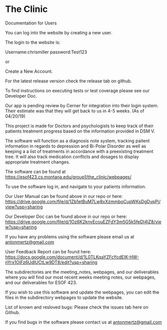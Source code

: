# The Clinic

Documentation for Users

You can log into the website by creating a new user.

The login to the website is:

Username:chrismiller
password:Test123

or

Create a New Account.



For the latest release version check the release tab on github.

To find instructions on executing tests or test coverage please see our Developer Doc.

Our app is pending review by Cerner for integration into their login system. Their estimate was that they will get back to us in 4-5 weeks. (As of 04/20/19) 

This project is made for Doctors and psychologists to keep track of their patients treatment progress based on the information provided in DSM V.

The software will function as a diagnosis note system, tracking paitent information in regards to depression and Bi-Polar Disorder as well as keeping a a list of treatments in accordance with a preexisting treatment tree. It will also track medication conflicts and dosages to display appropriate treatment changes.

The software can be found at https://esof423.cs.montana.edu/group1/the_clinic/webpages/

To use the software log in, and navigate to your patients information.

Our User Manual can be found above in our repo or here: https://drive.google.com/file/d/1Zb1etBuM7Lw8xXzmmboCupWKsDgDypPj/view?usp=sharing

Our Developer Doc can be found above in our repo or here: https://drive.google.com/file/d/1Oz6K2knvEcouEZFdY3m5G5k5feDI4lZ8/view?usp=sharing

If you have any problems using the software please email us at antonmertz@gmail.com

User Feedback Report can be found here: https://docs.google.com/document/d/1L0TLKqaYZFcYcdEIK-HW-nYrx1OiFz6UdIUCtLw9DT8/edit?usp=sharing

The subdirectories are the meeting_notes, webpages, and our deliverables
where you will find our most recent weeks meeting notes, our webpages, and our
deliverables for ESOF 423.

If you wish to use this software and update the webpages, you can edit the files in the subdirectory webpages to update the website.


List of known and resloved bugs: Please check the issues tab here on Github.


If you find bugs in the software please contact us at antonmertz@gmail.com
